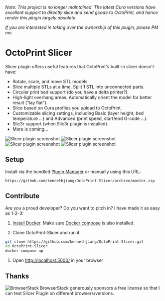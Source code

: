 *Note: This project is no longer maintained. The latest Cura versions have excellent support to directly slice and send gcode to OctoPrint, and hence render this plugin largely obsolete.*

*If you are interested in taking over the ownership of this plugin, please PM me.*

# OctoPrint Slicer

Slicer plugin offers useful features that OctoPrint's built-in slicer doesn't have:

- Rotate, scale, and move STL models.
- Slice multiple STLs at a time. Split 1 STL into unconnected parts.
- Circular print bed support (do you have a delta printer?).
- High-light overhang areas. Automatically orient the model for better result ("lay flat").
- Slice based on Cura profiles you upload to OctoPrint.
- Customizable slicing settings, including Basic (layer height, bed temperature ...) and Advanced (print speed, start/end G-code ...).
- Slic3r support (when Slic3r plugin is installed).
- More is coming...

![Slicer plugin screenshot](/docs/screenshot1.png?raw=true "Slicer Screen Shot")
![Slicer plugin screenshot](/docs/screenshot2.png?raw=true "Slicer Screen Shot")
![Slicer plugin screenshot](/docs/screenshot3.png?raw=true "Slicer Screen Shot")
![Slicer plugin screenshot](/docs/screenshot4.png?raw=true "Slicer Screen Shot")


## Setup

Install via the bundled [Plugin Manager](https://github.com/foosel/OctoPrint/wiki/Plugin:-Plugin-Manager)
or manually using this URL:

    https://github.com/kennethjiang/OctoPrint-Slicer/archive/master.zip

## Contribute

Are you a proud developer? Do you want to pitch in? I have made it as easy as 1-2-3:

1. [Install Docker](https://docs.docker.com/engine/installation/). Make sure [Docker compose](https://docs.docker.com/compose/) is also installed.

1. Clone OctoPrint-Slicer and run it

```bash
git clone https://github.com/kennethjiang/OctoPrint-Slicer.git
cd OctoPrint-Slicer
docker-compose up
```

1. Open [http://localhost:5000/](http://localhost:5000/) in your browser

## Thanks
![BrowserStack](https://lh4.googleusercontent.com/wyCKLuED8i1E6mvA8Moiwd5VSq2jXHXPOel85bqnW-rUU_tXBr0c1aSIhY7SHH1jKTaf7AF7vA=s50-h50-e365 "BrowserStack") BrowserStack generously sponsors a free license so that I can test Slicer Plugin on different browsers/versions.

